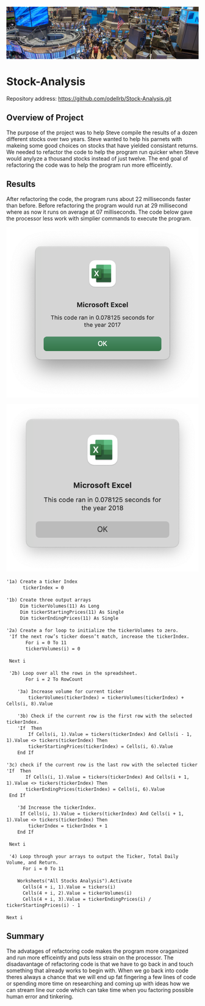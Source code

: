 ![Stock_analysis_results](/VBA_WallStreet.png)
# Stock-Analysis
Repository address: https://github.com/odellrb/Stock-Analysis.git
## Overview of Project
The purpose of the project was to help Steve compile the results of a dozen different stocks over two years.
Steve wanted to help his parnets with makeing some good choices on stocks that have yielded consistant returns.
We needed to refactor the code to help the program run quicker when Steve would anylyze a thousand stocks instead of 
just twelve. The end goal of refactoring the code was to help the program run more efficeintly.


## Results
After refactoring the code, the program runs about 22 milliseconds faster than before. Before refactoring the program would run at 29 millisecond where
as now it runs on average at 07 milliseconds. The code below gave the processor less work with simplier commands to execute the program.

![VBA_Speed Box_2017](/Resources/VBA_Challenge_2017.png)





![VBA_Speed_Box_2018](/Resources/VBA_Challenge_2018.png)

    
    '1a) Create a ticker Index
          tickerIndex = 0
    
    '1b) Create three output arrays
         Dim tickerVolumes(11) As Long
         Dim tickerStartingPrices(11) As Single
         Dim tickerEndingPrices(11) As Single

    '2a) Create a for loop to initialize the tickerVolumes to zero.
     'If the next row’s ticker doesn’t match, increase the tickerIndex.
           For i = 0 To 11
           tickerVolumes(i) = 0
    
     Next i

     '2b) Loop over all the rows in the spreadsheet.
           For i = 2 To RowCount

        '3a) Increase volume for current ticker
            tickerVolumes(tickerIndex) = tickerVolumes(tickerIndex) + Cells(i, 8).Value
    
        '3b) Check if the current row is the first row with the selected tickerIndex.
        'If  Then
            If Cells(i, 1).Value = tickers(tickerIndex) And Cells(i - 1, 1).Value <> tickers(tickerIndex) Then
            tickerStartingPrices(tickerIndex) = Cells(i, 6).Value
        End If
    
    '3c) check if the current row is the last row with the selected ticker
    'If  Then
           If Cells(i, 1).Value = tickers(tickerIndex) And Cells(i + 1, 1).Value <> tickers(tickerIndex) Then
           tickerEndingPrices(tickerIndex) = Cells(i, 6).Value
     End If

        '3d Increase the tickerIndex.
         If Cells(i, 1).Value = tickers(tickerIndex) And Cells(i + 1, 1).Value <> tickers(tickerIndex) Then
            tickerIndex = tickerIndex + 1
        End If

     Next i

     '4) Loop through your arrays to output the Ticker, Total Daily Volume, and Return.
          For i = 0 To 11
    
        Worksheets("All Stocks Analysis").Activate
          Cells(4 + i, 1).Value = tickers(i)
          Cells(4 + i, 2).Value = tickerVolumes(i)
          Cells(4 + i, 3).Value = tickerEndingPrices(i) / tickerStartingPrices(i) - 1
    
    Next i

## Summary
The advatages of refactoring code makes the program more oraganized and run more efficeintly and puts less strain on the processor. The disadavantage of refactoring code is that we have to go back in and touch something that already works to begin with. When we go back into code theres always a chance that 
we will end up fat fingering a few lines of code or spending more time on researching and coming up with ideas how we can stream line our code which can take time when you factoring possible human error and tinkering. 



